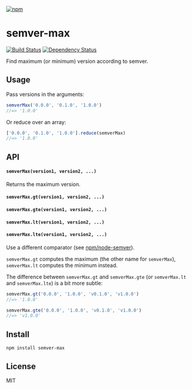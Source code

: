 [![npm](https://nodei.co/npm/semver-max.png)](https://npmjs.com/package/semver-max)

# semver-max

[![Build Status][travis-badge]][travis] [![Dependency Status][david-badge]][david]

Find maximum (or minimum) version according to semver.

[travis]: https://travis-ci.org/eush77/semver-max
[travis-badge]: https://travis-ci.org/eush77/semver-max.svg
[david]: https://david-dm.org/eush77/semver-max
[david-badge]: https://david-dm.org/eush77/semver-max.png

## Usage

Pass versions in the arguments:

```js
semverMax('0.0.0', '0.1.0', '1.0.0')
//=> '1.0.0'
```

Or reduce over an array:

```js
['0.0.0', '0.1.0', '1.0.0'].reduce(semverMax)
//=> '1.0.0'
```

## API

#### `semverMax(version1, version2, ...)`

Returns the maximum version.

#### `semverMax.gt(version1, version2, ...)`
#### `semverMax.gte(version1, version2, ...)`
#### `semverMax.lt(version1, version2, ...)`
#### `semverMax.lte(version1, version2, ...)`

Use a different comparator (see [npm/node-semver]).

`semverMax.gt` computes the maximum (the other name for `semverMax`), `semverMax.lt` computes the minimum instead.

The difference between `semverMax.gt` and `semverMax.gte` (or `semverMax.lt` and `semverMax.lte`) is a bit more subtle:

```js
semverMax.gt('0.0.0', '1.0.0', 'v0.1.0', 'v1.0.0')
//=> '1.0.0'

semverMax.gte('0.0.0', '1.0.0', 'v0.1.0', 'v1.0.0')
//=> 'v1.0.0'
```

[npm/node-semver]: https://github.com/npm/node-semver#comparison

## Install

```
npm install semver-max
```

## License

MIT
